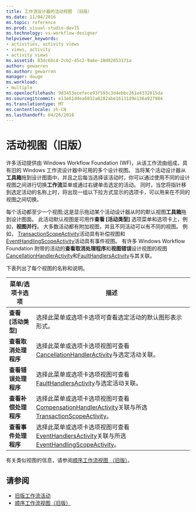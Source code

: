 ```yaml
---
title: 工作流设计器的活动视图 （旧版）
ms.date: 11/04/2016
ms.topic: reference
ms.prod: visual-studio-dev15
ms.technology: vs-workflow-designer
helpviewer_keywords:
- activities, activity views
- views, activity
- activity views
ms.assetid: 83dc68cd-2cb2-45c2-9a6e-10d82053171a
author: gewarren
ms.author: gewarren
manager: douge
ms.workload:
- multiple
ms.openlocfilehash: 9d3453ecefece93f593c3d4ebbc261e4332815da
ms.sourcegitcommit: e13e61ddea6032a8282abe16131d9e136a927984
ms.translationtype: MT
ms.contentlocale: zh-CN
ms.lasthandoff: 04/26/2018
---
```

# <a name="activity-views-legacy"></a>活动视图（旧版）

许多活动提供由 Windows Workflow Foundation (WF)，从该工作流由组成，具有旧的 Windows 工作流设计器中可用的多个设计视图。 当将某个活动设计器从**工具箱**拖到设计图面中，并且之后每当选择该活动时，你可以通过使用不同的设计视图之间进行切换**工作流**菜单或通过右键单击选定的活动。 同时，当您将指针移到选定活动的名称上时，将出现一组以下拉方式显示的选项卡，可以用来在不同的视图之间切换。

每个活动都至少一个视图;这是显示拖动某个活动设计器从时的默认视图**工具箱**拖到设计图面。 此活动默认视图是可用作**查看 [活动类型]** 选项菜单和选项卡上，例如，**视图并行**。 大多数活动都有附加视图，并且不同活动可以有不同的视图。 例如， [TransactionScopeActivity](http://go.microsoft.com/fwlink?LinkID=65093)活动具有补偿视图和[EventHandlingScopeActivity](http://go.microsoft.com/fwlink?LinkID=65030)活动具有事件视图。 有许多 Windows Workflow Foundation 附带的活动的**查看取消处理程序**和**视图错误**设计视图的视图[CancellationHandlerActivity](http://go.microsoft.com/fwlink?LinkID=65050)和[FaultHandlersActivity](http://go.microsoft.com/fwlink?LinkID=65055)与其关联。

下表列出了每个视图的名称和说明。

|菜单/选项卡选项|描述|
|----------------------|-----------------|
|**查看 [活动类型]**|选择此菜单或选项卡选项可查看选定活动的默认图形表示形式。|
|**查看取消处理程序**|选择此菜单或选项卡选项视图可查看[CancellationHandlerActivity](http://go.microsoft.com/fwlink?LinkID=65050)与选定活动关联。|
|**查看错误处理程序**|选择此菜单或选项卡选项视图可查看[FaultHandlersActivity](http://go.microsoft.com/fwlink?LinkID=65055)与选定活动关联。|
|**查看补偿处理程序**|选择此菜单或选项卡选项视图可查看[CompensationHandlerActivity](http://go.microsoft.com/fwlink?LinkID=65053)关联与所选[TransactionScopeActivity](http://go.microsoft.com/fwlink?LinkID=65093)。|
|**查看事件处理程序**|选择此菜单或选项卡选项视图可查看[EventHandlersActivity](http://go.microsoft.com/fwlink?LinkID=65018)关联与所选[EventHandlingScopeActivity](http://go.microsoft.com/fwlink?LinkID=65030)。|

有关类似视图的信息，请参阅[顺序工作流视图 （旧版）](../workflow-designer/sequential-workflow-views-legacy.md)。

## <a name="see-also"></a>请参阅

- [旧版工作流活动](../workflow-designer/legacy-workflow-activities.md)
- [顺序工作流视图（旧版）](../workflow-designer/sequential-workflow-views-legacy.md)
